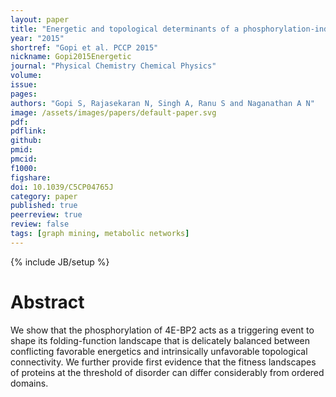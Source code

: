 ```yaml
---
layout: paper
title: "Energetic and topological determinants of a phosphorylation-induced disorder-to-order protein conformational switch"
year: "2015"
shortref: "Gopi et al. PCCP 2015"
nickname: Gopi2015Energetic
journal: "Physical Chemistry Chemical Physics"
volume: 
issue: 
pages: 
authors: "Gopi S, Rajasekaran N, Singh A, Ranu S and Naganathan A N"
image: /assets/images/papers/default-paper.svg
pdf: 
pdflink: 
github:
pmid: 
pmcid: 
f1000: 
figshare: 
doi: 10.1039/C5CP04765J
category: paper
published: true
peerreview: true
review: false
tags: [graph mining, metabolic networks]
---
```

{% include JB/setup %}

# Abstract 

We show that the phosphorylation of 4E-BP2 acts as a triggering event to shape its folding-function landscape that is delicately balanced between conflicting favorable energetics and intrinsically unfavorable topological connectivity. We further provide first evidence that the fitness landscapes of proteins at the threshold of disorder can differ considerably from ordered domains.